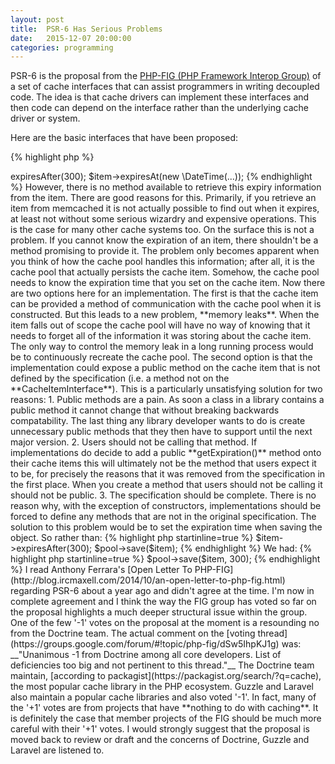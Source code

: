 ```yaml
---
layout: post
title:  PSR-6 Has Serious Problems
date:   2015-12-07 20:00:00
categories: programming
---
```


PSR-6 is the proposal from the [PHP-FIG (PHP Framework Interop Group)](http://www.php-fig.org/) of a set of cache interfaces that can assist programmers in writing decoupled code. The idea is that cache drivers can implement these interfaces and then code can depend on the interface rather than the underlying cache driver or system.

Here are the basic interfaces that have been proposed:

{% highlight php %}
<?php

namespace Psr\Cache;

interface CacheItemPoolInterface
{
    public function getItem($key);
    public function getItems(array $keys = array());
    public function hasItem($key);
    public function clear();
    public function deleteItem($key);
    public function deleteItems(array $keys);
    public function save(CacheItemInterface $item);
    public function saveDeferred(CacheItemInterface $item);
    public function commit();
}

interface CacheItemInterface
{
    public function getKey();
    public function get();
    public function isHit();
    public function set($value);
    public function expiresAt($expiration);
    public function expiresAfter($time);
}

interface CacheException {}

interface InvalidArgumentException extends CacheException {}
{% endhighlight %}

### Problem 1

The first problem is with the last two interfaces. They not make it clear that they are interfaces and **they also pretend to be exception classes**. This might provide a minor irritation to anyone implementing the interface, but to the user it should not be a problem. You can still catch it the same, right?

The exception system in PHP was **designed to be extended**. The issue here is that there is no guarantee that a class implenting the **InvalidArgumentException** interface defined by the proposal will also extend the root **InvalidArgumentException** class defined by PHP.

This leads to the ridiculous situation where the following situation is not only plausible, but completely in agreement with the specification:

{% highlight php startinline=true %}
if (
     $exception instanceof Psr\Cache\InvalidArgumentException &&
    !$exception instanceof \InvalidArgumentException
) {
    echo 'Huh?';
}
{% endhighlight %}

If you wanted to guarantee catching all invalid argument exceptions in a block of code you would need to do this:

{% highlight php startinline=true %}
try {
    // code
} catch (Psr\Cache\InvalidArgumentException $exception) {
    // invalid argument exception logic
} catch (\InvalidArgumentException $exception) {
    // invalid argument exception logic again
} // ...
{% endhighlight %}

This might not sound so significant, but I cannot for the life of me understand why the proposal decided to use interfaces in the first place. It doesn't appear to solve any problems and it actually creates one.

### Problem 2

The cache item interface lets you set an expiration time using the following methods;

{% highlight php startinline=true %}
$item->expiresAfter(300);
$item->expiresAt(new \DateTime(...));
{% endhighlight %}

However, there is no method available to retrieve this expiry information from the item. There are good reasons for this. Primarily, if you retrieve an item from memcached it is not actually possible to find out when it expires, at least not without some serious wizardry and expensive operations. This is the case for many other cache systems too.

On the surface this is not a problem. If you cannot know the expiration of an item, there shouldn't be a method promising to provide it.

The problem only becomes apparent when you think of how the cache pool handles this information; after all, it is the cache pool that actually persists the cache item. Somehow, the cache pool needs to know the expiration time that you set on the cache item.

Now there are two options here for an implementation.

The first is that the cache item can be provided a method of communication with the cache pool when it is constructed. But this leads to a new problem, **memory leaks**.

When the item falls out of scope the cache pool will have no way of knowing that it needs to forget all of the information it was storing about the cache item. The only way to control the memory leak in a long running process would be to continuously recreate the cache pool.

The second option is that the implementation could expose a public method on the cache item that is not defined by the specification (i.e. a method not on the **CacheItemInterface**). This is a particularly unsatisfying solution for two reasons:

1. Public methods are a pain. As soon a class in a library contains a public method it cannot change that without breaking backwards compatability. The last thing any library developer wants to do is create unnecessary public methods that they then have to support until the next major version.

2. Users should not be calling that method. If implementations do decide to add a public **getExpiration()** method onto their cache items this will ultimately not be the method that users expect it to be, for precisely the reasons that it was removed from the specification in the first place. When you create a method that users should not be calling it should not be public.

3. The specification should be complete. There is no reason why, with the exception of constructors, implementations should be forced to define any methods that are not in the original specification.

The solution to this problem would be to set the expiration time when saving the object. So rather than:

{% highlight php startinline=true %}
$item->expiresAfter(300);
$pool->save($item);
{% endhighlight %}

We had:

{% highlight php startinline=true %}
$pool->save($item, 300);
{% endhighlight %}

I read Anthony Ferrara's [Open Letter To PHP-FIG](http://blog.ircmaxell.com/2014/10/an-open-letter-to-php-fig.html) regarding PSR-6 about a year ago and didn't agree at the time. I'm now in complete agreement and I think the way the FIG group has voted so far on the proposal highlights a much deeper structural issue within the group.

One of the few '-1' votes on the proposal at the moment is a resounding no from the Doctrine team. The actual comment on the [voting thread](https://groups.google.com/forum/#!topic/php-fig/dSw5IhpKJ1g) was:

__"Unanimous -1 from Doctrine among all core developers. List of deficiencies too big and not pertinent to this thread."__

The Doctrine team maintain, [according to packagist](https://packagist.org/search/?q=cache), the most popular cache library in the PHP ecosystem. Guzzle and Laravel also maintain a popular cache libraries and also voted '-1'. In fact, many of the '+1' votes are from projects that have **nothing to do with caching**.

It is definitely the case that member projects of the FIG should be much more careful with their '+1' votes. I would strongly suggest that the proposal is moved back to review or draft and the concerns of Doctrine, Guzzle and Laravel are listened to.
